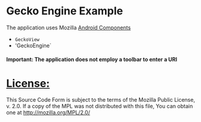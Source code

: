 # Gecko Engine Example

The application uses Mozilla [Android Components](https://github.com/mozilla-mobile/android-components)
 - `GeckoView`
 - 'GeckoEngine`
 
 #### Important: The application does not employ a toolbar to enter a URI
 
 # [License:](https://github.com/mozilla-mobile/android-components#license)
 
 >
This Source Code Form is subject to the terms of the Mozilla Public
License, v. 2.0. If a copy of the MPL was not distributed with this
file, You can obtain one at http://mozilla.org/MPL/2.0/
